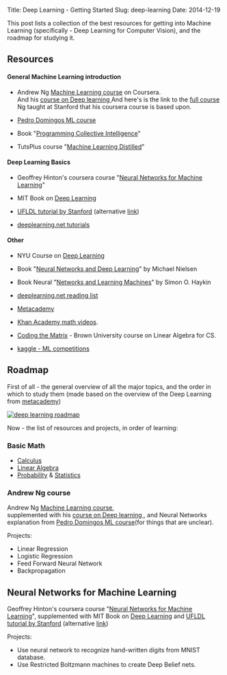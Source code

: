 Title: Deep Learning - Getting Started
Slug: deep-learning
Date: 2014-12-19

This post lists a collection of the best resources for getting into Machine Learning (specifically - Deep Learning for Computer Vision), and the roadmap for studying it.


## Resources

#### General Machine Learning introduction

- Andrew Ng [Machine Learning course](https://www.coursera.org/course/ml) on Coursera.  
  And his [course on Deep learning ](http://openclassroom.stanford.edu/MainFolder/CoursePage.php?course=ufldl)
  And here's is the link to the [full course](http://see.stanford.edu/see/lecturelist.aspx?coll=348ca38a-3a6d-4052-937d-cb017338d7b1) Ng taught at Stanford that his coursera course is based upon.

- [Pedro Domingos ML course](https://class.coursera.org/machlearning-001/lecture/preview) 

-  Book "[Programming Collective Intelligence](http://www.amazon.com/Programming-Collective-Intelligence-Building-Applications/dp/0596529325)" 

- TutsPlus course "[Machine Learning Distilled](http://code.tutsplus.com/courses/machine-learning-distilled)"


#### Deep Learning Basics

- Geoffrey Hinton's coursera course "[Neural Networks for Machine Learning](https://class.coursera.org/neuralnets-2012-001/lecture)"
  
- MIT Book on [Deep Learning](http://www.iro.umontreal.ca/~bengioy/dlbook/)
 
- [UFLDL tutorial by Stanford](http://deeplearning.stanford.edu/wiki/index.php/UFLDL_Tutorial) (alternative [link](http://deeplearning.stanford.edu/tutorial/))

- [deeplearning.net tutorials](http://deeplearning.net/tutorial/)
  

#### Other

- NYU Course on [Deep Learning](http://techtalks.tv/deep_learning_nyu_spring_2014/)

<!-- - [Anothre course on ML](http://www.cs.cmu.edu/~tom/10701_sp11/lectures.shtml) taught at Carnegie Mellon University by Tom Mitchell. -->

- Book "[Neural Networks and Deep Learning](http://neuralnetworksanddeeplearning.com)" by Michael Nielsen

- Book Neural "[Networks and Learning Machines](http://www.amazon.com/Neural-Networks-Learning-Machines-Edition/dp/0131471392)" by Simon O. Haykin

- [deeplearning.net reading list](http://deeplearning.net/reading-list/)

- [Metacademy](http://www.metacademy.org)

- [Khan Academy math videos](http://www.youtube.com/user/khanacademy/playlists).

- [Coding the Matrix](https://cs.brown.edu/video/channels/coding-matrix-fall-2014/?page=2) - Brown University course on Linear Algebra for CS. 

- [kaggle - ML competitions](http://www.kaggle.com/)
<!--
## Topics

- General overview, terms, into, background.
    - What is ML? Applications of ML
        - Types of Learning: supervised/unsupervised learning
    - classification/regression(difference)
- ML Algorithms
    - Supervised Learning
      - Linear Regression with one variable
          - Model Representation
          - Cost function
          - Gradient Descent
      - Linear Regression with multiple variables
          - Gradient descent for multiple vectors
          - Features and polynomial regression
          - Normal Equation
      - Logistic Reression
      - k-Nearest Neighbor
      - Decision Tree
      - Naive Bayesian Classifiers

      - Support Vector Machines
      - Random Forests
    - Unsupervised Learning
      - k-Means Clustering
      - Hierarchical Clustering
      - Self-Organizing Maps
      - Apriori Association
- Deep Learning
  - Perceptron
	- Linear Regression
  - Gradient Descent
  - Stochastic Gradient descent
  - Multilayer Perceptrons
  - Backpropogation
  - Hidden Layer Representations

  - Neural Networks: Representation and learning
      - Neurons
      - Model representation
      - Cost function
      - Backpropogation algorithm
      - Gradient checking
      - Random Initialization

  - Perceptron
    
  - Artificial Neural Networks Representation
  - General Regression Neural Networks
  - Feed-Forward Neural Networks
- Other/General ML
  - ML Systems design
    - Error  Analysis
  - Dimensionality Reduction
  - Anomaly Detection
  - Recommender Systems
-->


<!-- To Sort, other topics
- Neural networks:
  - Types of neurons,
  - Learning rules for binary,
  - linear and logistic neurons,
  - FeedForward Neural Networks (FFNN)
  - Backpropagation (BP),
  - BP with weight constraints.
  - Recurrent Neural Networks (RNN),
  - FFNN interpretation for RNN,
  - BP through time,
  - Exploding/Vanishing gradients.
- Energy-based models:
  - Hopfield Nets (HN),
  - Learning & unlearning in HN,
  - HN with hidden units,
  - Simulated annealing,
  - Boltzmann machines (BM),
  - BM Learning algorithm.
- Deep Neural Networks:
  - Deep Boltzmann Machines (DBM),
  - Restricted Boltzmann Machines (RBM),
  - Contrastive Divergence and variants (PCD, CD_k),
  - Stacked RBMs for pre-training,
  - Discriminative finetuning using BP.
- Nonlinear Dimensionality Reduction:
  - Autoencoders (AE),
  - AE for document retrieval/visualization,
  - AE for semantic hashing
- Other:
  - Minibatch gradient descent,
  - Momentum method,
  - Adaptive Learning rates,
  - Limiting size of weights,
  - Weight decay,
  - Early stopping,
  - Noise as regularizer,
  - Dropouts,
  - Bagging/Averaging and Boosting,
  - Bias-variance tradeoff,
  - Implementation on GPGPUs. 
-->

## Roadmap 

First of all - the general overview of all the major topics, and the order in which to study them
(made based on the overview of the Deep Learning from [metacademy](http://metacademy.org/roadmaps/rgrosse/deep_learning))

[![deep learning roadmap](/images/deep-learning/deep-learning-roadmap.png)](/images/deep-learning/deep-learning-roadmap.png)

Now - the list of resources and projects, in order of learning:

### Basic Math
- [Calculus](http://www.youtube.com/playlist?list=PL19E79A0638C8D449)
- [Linear Algebra](http://www.youtube.com/playlist?list=PLFD0EB975BA0CC1E0)
- [Probability](http://www.youtube.com/playlist?list=PLC58778F28211FA19) & [Statistics](http://www.youtube.com/playlist?list=PL1328115D3D8A2566)

###  Andrew Ng course
Andrew Ng [Machine Learning course](https://www.coursera.org/course/ml),  
supplemented with his [course on Deep learning ](http://openclassroom.stanford.edu/MainFolder/CoursePage.php?course=ufldl), and Neural Networks explanation from [Pedro Domingos ML course](https://class.coursera.org/machlearning-001/lecture/preview)(for things that are unclear).

Projects:

- Linear Regression
- Logistic Regression
- Feed Forward Neural Network
- Backpropagation

## Neural Networks for Machine Learning
Geoffrey Hinton's coursera course "[Neural Networks for Machine Learning](https://class.coursera.org/neuralnets-2012-001/lecture)", supplemented with  MIT Book on [Deep Learning](http://www.iro.umontreal.ca/~bengioy/dlbook/) and [UFLDL tutorial by Stanford](http://deeplearning.stanford.edu/wiki/index.php/UFLDL_Tutorial) (alternative [link](http://deeplearning.stanford.edu/tutorial/))

Projects:

- Use neural network to recognize hand-written digits from MNIST database.
- Use Restricted Boltzmann machines to create Deep Belief nets.

<div style="clear: both;"></div>



<script>
function prepareList() {
  $('body').find('li:has(ul)')
  	.click( function(event) {
  		if (this == event.target) {
  			$(this).toggleClass('expanded');
  			$(this).children('ul').toggle('medium');
  		}
  		return false;
  	})
  	.addClass('collapsed');
  	//.children('ul').hide();
  };
 
  $(document).ready( function() {
      prepareList();
  });
</script>

<style>
.collapsed {
	cursor: pointer;
	<!-- content:' ►';  -->

	<!-- background: url({{ site.baseurl }}/images/small_right_arrow.gif) no-repeat left top; -->
	<!-- padding: 3px 0px 3px 20px; -->
	<!-- list-style: none; -->
	}

.collapsed {
cursor: pointer;
	<!-- content:' ►';  -->
	<!-- background: url({{ site.baseurl }}/images/small_right_arrow.gif) no-repeat left top;p -->
	<!-- padding: 3px 0px 3px 20px; -->
	<!-- list-style: none; -->
	}

.entry img {
float:left;
}
<!-- max-width: 400px;
max-height: 400px; -->


</style>
<!--
list-style-image: url({{ site.baseurl }}/images/small_right_arrow.gif);
 -->
